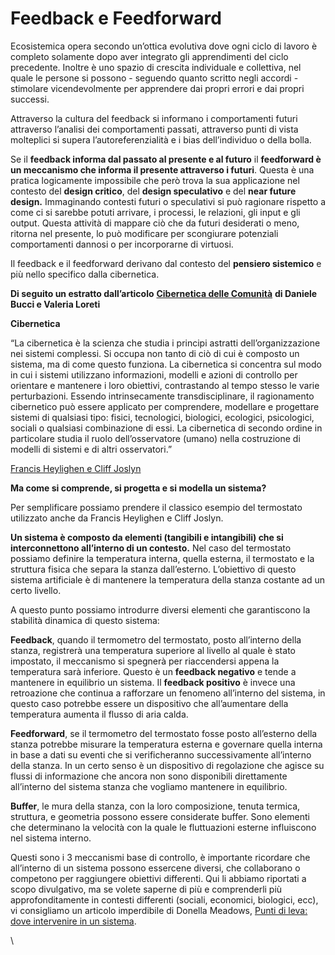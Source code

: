 # Feedback e Feedforward

Ecosistemica opera secondo un’ottica evolutiva dove ogni ciclo di lavoro è completo solamente dopo aver integrato gli apprendimenti del ciclo precedente. Inoltre è uno spazio di crescita individuale e collettiva, nel quale le persone si possono - seguendo quanto scritto negli accordi - stimolare vicendevolmente per apprendere dai propri errori e dai propri successi.

Attraverso la cultura del feedback si informano i comportamenti futuri attraverso l’analisi dei comportamenti passati, attraverso punti di vista molteplici si supera l’autoreferenzialità e i bias dell’individuo o della bolla.

Se il **feedback informa dal passato al presente e al futuro** il **feedforward è un meccanismo che informa il presente attraverso i futuri**. Questa è una pratica logicamente impossibile che però trova la sua applicazione nel contesto del **design critico**, del **design speculativo** e del **near future design.** Immaginando contesti futuri o speculativi si può ragionare rispetto a come ci si sarebbe potuti arrivare, i processi, le relazioni, gli input e gli output. Questa attività di mappare ciò che da futuri desiderati o meno, ritorna nel presente, lo può modificare per scongiurare potenziali comportamenti dannosi o per incorporarne di virtuosi.

Il feedback e il feedforward derivano dal contesto del **pensiero sistemico** e più nello specifico dalla cibernetica.



**Di seguito un estratto dall’articolo** [**Cibernetica delle Comunità**](https://che-fare.com/almanacco/politiche/comunita/cibernetica-comunita-ecologia-sociale/) **di Daniele Bucci e Valeria Loreti**

**Cibernetica**

“La cibernetica è la scienza che studia i principi astratti dell’organizzazione nei sistemi complessi. Si occupa non tanto di ciò di cui è composto un sistema, ma di come questo funziona. La cibernetica si concentra sul modo in cui i sistemi utilizzano informazioni, modelli e azioni di controllo per orientare e mantenere i loro obiettivi, contrastando al tempo stesso le varie perturbazioni. Essendo intrinsecamente transdisciplinare, il ragionamento cibernetico può essere applicato per comprendere, modellare e progettare sistemi di qualsiasi tipo: fisici, tecnologici, biologici, ecologici, psicologici, sociali o qualsiasi combinazione di essi. La cibernetica di secondo ordine in particolare studia il ruolo dell’osservatore (umano) nella costruzione di modelli di sistemi e di altri osservatori.”

[Francis Heylighen e Cliff Joslyn](https://www.zotero.org/daniele\_bucci/collections/KL2UHJPS/items/USSZY3ZC/item-details)

**Ma come si comprende, si progetta e si modella un sistema?**

Per semplificare possiamo prendere il classico esempio del termostato utilizzato anche da Francis Heylighen e Cliff Joslyn.

**Un sistema è composto da elementi (tangibili e intangibili) che si interconnettono all’interno di un contesto.** Nel caso del termostato possiamo definire la temperatura interna, quella esterna, il termostato e la struttura fisica che separa la stanza dall’esterno. L’obiettivo di questo sistema artificiale è di mantenere la temperatura della stanza costante ad un certo livello.

A questo punto possiamo introdurre diversi elementi che garantiscono la stabilità dinamica di questo sistema:

**Feedback**, quando il termometro del termostato, posto all’interno della stanza, registrerà una temperatura superiore al livello al quale è stato impostato, il meccanismo si spegnerà per riaccendersi appena la temperatura sarà inferiore. Questo è un **feedback negativo** e tende a mantenere in equilibrio un sistema. Il **feedback positivo** è invece una retroazione che continua a rafforzare un fenomeno all’interno del sistema, in questo caso potrebbe essere un dispositivo che all’aumentare della temperatura aumenta il flusso di aria calda.

**Feedforward**, se il termometro del termostato fosse posto all’esterno della stanza potrebbe misurare la temperatura esterna e governare quella interna in base a dati su eventi che si verificheranno successivamente all’interno della stanza. In un certo senso è un dispositivo di regolazione che agisce su flussi di informazione che ancora non sono disponibili direttamente all’interno del sistema stanza che vogliamo mantenere in equilibrio.

**Buffer**, le mura della stanza, con la loro composizione, tenuta termica, struttura, e geometria possono essere considerate buffer. Sono elementi che determinano la velocità con la quale le fluttuazioni esterne influiscono nel sistema interno.

Questi sono i 3 meccanismi base di controllo, è importante ricordare che all’interno di un sistema possono essercene diversi, che collaborano o competono per raggiungere obiettivi differenti. Qui li abbiamo riportati a scopo divulgativo, ma se volete saperne di più e comprenderli più approfonditamente in contesti differenti (sociali, economici, biologici, ecc), vi consigliamo un articolo imperdibile di Donella Meadows, [Punti di leva: dove intervenire in un sistema](https://aspoitalia.files.wordpress.com/2013/01/punti-di-leva\_aspo-italia.pdf).

\
